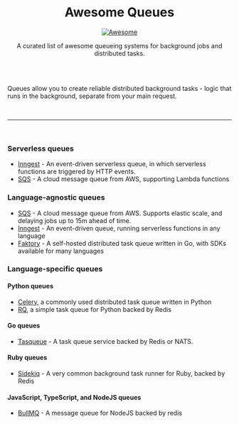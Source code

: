 <div align="center">
<h1 align="center">
        Awesome Queues
</h1>

<a href="https://github.com/sindresorhus/awesome">
        <img src="https://awesome.re/badge-flat.svg" alt="Awesome">
</a>

<p class="center">
        A curated list of awesome queueing systems for background jobs and distributed tasks.
</p>
</div>

<br />
<br />


Queues allow you to create reliable distributed background tasks - logic that runs in the background, separate from your main request.

<br />
<hr />
<br />

### Serverless queues

- [Inngest](https://github.com/inngest/inngest-cli) - An event-driven serverless queue, in which serverless functions are triggered by HTTP events.
- [SQS](https://aws.amazon.com/sqs/) - A cloud message queue from AWS, supporting Lambda functions

### Language-agnostic queues

- [SQS](https://aws.amazon.com/sqs/) - A cloud message queue from AWS.  Supports elastic scale, and delaying jobs up to 15m ahead of time.
- [Inngest](https://github.com/inngest/inngest-cli) - An event-driven queue, running serverless functions in any language
- [Faktory](https://github.com/contribsys/faktory) - A self-hosted distributed task queue written in Go, with SDKs available for many languages

### Language-specific queues

#### Python queues

- [Celery](https://github.com/celery/celery), a commonly used distributed task queue written in Python
- [RQ](https://github.com/rq/rq), a simple task queue for Python backed by Redis

#### Go queues

- [Tasqueue](https://github.com/kalbhor/Tasqueue) - A task queue service backed by Redis or NATS.

#### Ruby queues

- [Sidekiq](https://github.com/mperham/sidekiq) - A very common background task runner for Ruby, backed by Redis

#### JavaScript, TypeScript, and NodeJS queues

- [BullMQ](https://github.com/taskforcesh/bullmq) - A message queue for NodeJS backed by redis
